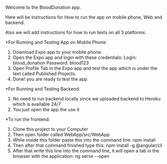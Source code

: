 Welcome to the BloodDonation app.

Here will be instructions for How to run the app on mobile phone, Web and backend.

Also we will add instructions for how to run tests on all 3 platforms.

*For Running and Testing App on Mobile Phone:

1) Download Expo app to your mobile phone.
2) Open the Expo app and login with these credentials:
   Login: blood_donation
   Password: blood123
3) Open Profile Tab in the Expo app and test the app which is under the text called Published Projects.
4) Done! you are ready to test the app.
  
*For Running and Testing Backend:

1) No need to run backend locally since we uploaded backend to Heroku which is available 24/7
2) You just open the app the use it

*To run the frontend: 
1) Clone this project to your Computer
2) Then open folder called WebApp/src/WebApp
3) While inside this folder paste this into the command line: npm install
4) Then after that command finished type this: npm install -g @angular/cli
5) After that write this line into the command line, it will open a tab in the browser with the application: ng serve --open







